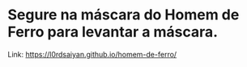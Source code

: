 # Segure na máscara do Homem de Ferro para levantar a máscara.
Link: https://l0rdsaiyan.github.io/homem-de-ferro/

